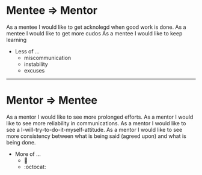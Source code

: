 # Mentee => Mentor

As a mentee I would like to get acknolegd when good work is done.
As a mentee I would like to get more cudos
As a mentee I would like to keep learning

* Less of ...
    * miscommunication
    * instability
    * excuses

---


# Mentor => Mentee

As a mentor I would like to see more prolonged efforts. 
As a mentor I would like to see more reliability in communications.
As a mentor I would like to see a I-will-try-to-do-it-myself-attitude.
As a mentor I would like to see more consistency between what is being said (agreed upon) and what is being done.

* More of ...
    * :metal:
    * :octocat:

